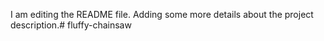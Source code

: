 I am editing the README file. Adding some more details about the project description.# fluffy-chainsaw
